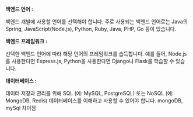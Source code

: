 **백엔드 언어 :**

백엔드 개발에 사용할 언어를 선택해야 합니다. 주로 사용되는 백엔드 언어로는 Java의 Spring, JavaScript(Node.js), Python, Ruby, Java, PHP, Go 등이 있습니다.

**백엔드 프레임워크 :**

선택한 백엔드 언어에 따라 해당 언어의 프레임워크를 습득합니다. 예를 들어, Node.js를 사용한다면 Express.js, Python을 사용한다면 Django나 Flask를 학습할 수 있습니다.

**데이터베이스 :**

데이터 저장과 관리를 위해 SQL (예: MySQL, PostgreSQL) 또는 NoSQL (예: MongoDB, Redis) 데이터베이스를 이해하고 사용할 수 있어야 합니다.
mongoDB, mySql 차이점
